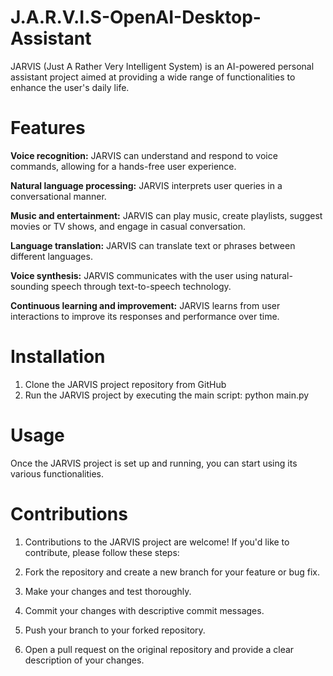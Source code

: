 # J.A.R.V.I.S-OpenAI-Desktop-Assistant

JARVIS (Just A Rather Very Intelligent System) is an AI-powered personal assistant project aimed at providing a wide range of functionalities to enhance the user's daily life. 

# Features
**Voice recognition:** JARVIS can understand and respond to voice commands, allowing for a hands-free user experience.

**Natural language processing:** JARVIS interprets user queries in a conversational manner.

**Music and entertainment:** JARVIS can play music, create playlists, suggest movies or TV shows, and engage in casual conversation.

**Language translation:** JARVIS can translate text or phrases between different languages.

**Voice synthesis:** JARVIS communicates with the user using natural-sounding speech through text-to-speech technology.

**Continuous learning and improvement:** JARVIS learns from user interactions to improve its responses and performance over time.

# Installation

1. Clone the JARVIS project repository from GitHub
2. Run the JARVIS project by executing the main script: python main.py

# Usage
Once the JARVIS project is set up and running, you can start using its various functionalities. 

# Contributions

1. Contributions to the JARVIS project are welcome! If you'd like to contribute, please follow these steps:

2. Fork the repository and create a new branch for your feature or bug fix.

3. Make your changes and test thoroughly.

4. Commit your changes with descriptive commit messages.

5. Push your branch to your forked repository.

6. Open a pull request on the original repository and provide a clear description of your changes.

 
